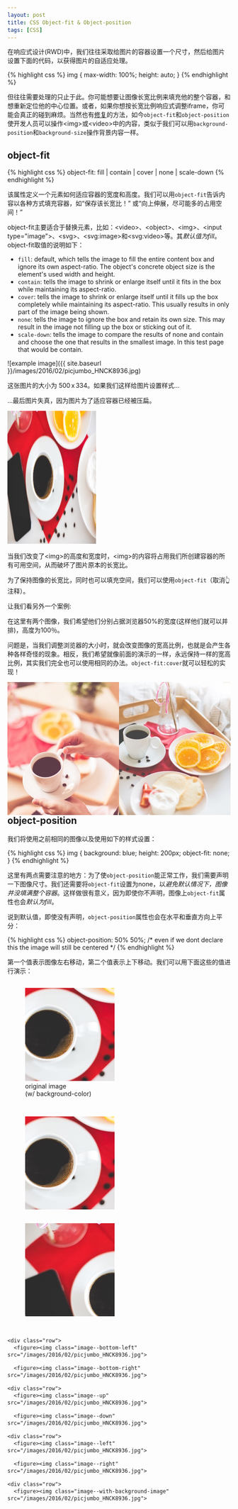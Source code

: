 ```yaml
---
layout: post
title: CSS Object-fit & Object-position
tags: [CSS]
---
```


在响应式设计(RWD)中，我们往往采取给图片的容器设置一个尺寸，然后给图片设置下面的代码，以获得图片的自适应处理。

{% highlight css %}
img {
    max-width: 100%;
    height: auto;
}
{% endhighlight %}

但往往需要处理的只止于此。你可能想要让图像长宽比例来填充他的整个容器，和想重新定位他的中心位置。或者，如果你想按长宽比例响应式调整iframe，你可能会真正的碰到麻烦。当然也有[修复](http://embedresponsively.com/)的方法，如今`object-fit`和`object-position`使开发人员可以操作\<img\>或\<video\>中的内容，类似于我们可以用`background-position`和`background-size`操作背景内容一样。

<!--more-->

object-fit
-------

{% highlight css %}
object-fit: fill | contain | cover | none | scale-down
{% endhighlight %}

该属性定义一个元素如何适应容器的宽度和高度。我们可以用`object-fit`告诉内容以各种方式填充容器，如“保存该长宽比！” 或“向上伸展，尽可能多的占用空间！”

object-fit主要适合于替换元素，比如：\<video\>、\<object\>、\<img\>、\<input type="image"\>、\<svg\>、\<svg:image\>和\<svg:video\>等。其*默认值为fill*。object-fit取值的说明如下：

* `fill`:
  default, which tells the image to fill the entire content box and ignore its own aspect-ratio. The object's concrete object size is the element's used width and height.
* `contain`:
  tells the image to shrink or enlarge itself until it fits in the box while maintaining its aspect-ratio.
* `cover`:
  tells the image to shrink or enlarge itself until it fills up the box completely while maintaining its aspect-ratio. This usually results in only part of the image being shown.
* `none`:
  tells the image to ignore the box and retain its own size. This may result in the image not filling up the box or sticking out of it.
* `scale-down`:
  tells the image to compare the results of none and contain and choose the one that results in the smallest image. In this test page that would be contain.






![example image]({{ site.baseurl }}/images/2016/02/picjumbo_HNCK8936.jpg)

这张图片的大小为 500 x 334。如果我们这样给图片设置样式...

<div id="example01" class="display-code">
<style type="text/css" contenteditable>
#example01 img {
  width: 200px;
  height: 300px;
  // object-fit: cover;
}

</style>

  <p>...最后图片失真，因为图片为了适应容器已经被压扁。</p>

  <p><img src="/images/2016/02/picjumbo_HNCK8936.jpg"></p>
</div>

当我们改变了\<img\>的高度和宽度时，\<img\>的内容将占用我们所创建容器的所有可用空间，从而破坏了图片原本的长宽比。

为了保持图像的长宽比，同时也可以填充空间，我们可以使用`object-fit`（取消👆注释）。

让我们看另外一个案例:

在这里有两个图像，我们希望他们分别占据浏览器50%的宽度(这样他们就可以并排)，高度为100％。

问题是，当我们调整浏览器的大小时，就会改变图像的宽高比例，也就是会产生各种各样奇怪的现象。相反，我们希望就像前面的演示的一样，永远保持一样的宽高比例，其实我们完全也可以使用相同的办法。`object-fit:cover`就可以轻松的实现！

<div id="example02" class="display-code">
<style type="text/css" contenteditable>
#example02 img {
  float: left;
  width: 50%;
  height: 300px;
  object-fit: cover;
}

</style>

  <p class="clearfix">
    <img src="/images/2016/02/picjumbo_HNCK8953.jpg">
    <img src="/images/2016/02/picjumbo_HNCK8963.jpg">
  </p>
</div>



object-position
-------

我们将使用之前相同的图像以及使用如下的样式设置：

{% highlight css %}
img {
  background: blue;
  height: 200px;
  object-fit: none;
}
{% endhighlight %}

这里有两点需要注意的地方：为了使`object-position`能正常工作，我们需要声明一下图像尺寸。我们还需要将`object-fit`设置为none，以*避免默认情况下，图像并没填满整个容器*。这样做很有意义，因为即使你不声明，图像上`object-fit`属性也会*默认为fill*。

说到默认值，即使没有声明，`object-position`属性也会在水平和垂直方向上平分：

{% highlight css %}
object-position: 50% 50%;
/* even if we dont declare this the image will still be centered */
{% endhighlight %}

第一个值表示图像左右移动，第二个值表示上下移动。我们可以用下面这些的值进行演示：


<div id="example03" class="display-code">
<style type="text/css">
#example03 .row {
  margin: 15px 0;
  resize: both;
}
#example03 figure {
  display: inline-block;
  width: 40%;
  margin-right: 3%;
  max-width: 300px;
}
#example03 img {
  background: #3b3c3e;
  height: 210px;
  object-fit: none;
}
#example03 .image--with-background-image {
  background-image: url(/images/2016/02/picjumbo_HNCK8953.jpg);
}
</style>

  <div class="">
    <div class="row">
      <figure>
        <img src="/images/2016/02/picjumbo_HNCK8936.jpg">
        <figcaption>original image<br>(w/ background-color)</figcaption>
      </figure>
    </div>
    <div class="row">
      <figure><img class="image--center" src="/images/2016/02/picjumbo_HNCK8936.jpg">
<style type="text/css" contenteditable>
.image--center {
  object-position: 50% 50%;
}

</style></figure>
      <figure><img class="image--top-left" src="/images/2016/02/picjumbo_HNCK8936.jpg">
<style type="text/css" contenteditable>
.image--top-left {
  object-position: 0 0;
}

</style></figure></div>
    <div class="row">
      <figure><img class="image--bottom-left" src="/images/2016/02/picjumbo_HNCK8936.jpg">
<style type="text/css" contenteditable>
.image--bottom-left {
  object-position: 0% 100%;
}

</style></figure>
      <figure><img class="image--bottom-right" src="/images/2016/02/picjumbo_HNCK8936.jpg">
<style type="text/css" contenteditable>
.image--bottom-right {
  object-position: 100% 100%;
}

</style></figure></div>
    <div class="row">
      <figure><img class="image--up" src="/images/2016/02/picjumbo_HNCK8936.jpg">
<style type="text/css" contenteditable>
.image--up {
  object-position: 50% 120%;
}

</style></figure>
      <figure><img class="image--down" src="/images/2016/02/picjumbo_HNCK8936.jpg">
<style type="text/css" contenteditable>
.image--down {
  object-position: 50% -20%;
}

</style></figure></div>
    <div class="row">
      <figure><img class="image--left" src="/images/2016/02/picjumbo_HNCK8936.jpg">
<style type="text/css" contenteditable>
.image--left {
  object-position: 120% 50%;
}

</style></figure>
      <figure><img class="image--right" src="/images/2016/02/picjumbo_HNCK8936.jpg">
<style type="text/css" contenteditable>
.image--right {
  object-position: -20% 50%;
}

</style></figure></div>
    <div class="row">
      <figure><img class="image--with-background-image" src="/images/2016/02/picjumbo_HNCK8936.jpg">
<style type="text/css" contenteditable>
.image--with-background-image {
  object-position: 160% 90%;
}
</style></figure></div>
  </div>

</div>


